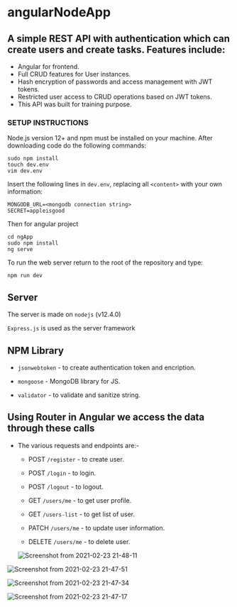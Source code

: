 # angularNodeApp

## A simple REST API with authentication which can create users and create tasks.  Features include:

- Angular for frontend.
- Full CRUD features for User instances.
- Hash encryption of passwords and access management with JWT tokens.  
- Restricted user access to CRUD operations based on JWT tokens.
- This API was built for training purpose.

### SETUP INSTRUCTIONS

Node.js version 12+ and npm must be installed on your machine.  After downloading code do the following commands:
```
sudo npm install
touch dev.env
vim dev.env
```

Insert the following lines in `dev.env`, replacing all `<content>` with your own information:

```
MONGODB_URL=<mongodb connection string>
SECRET=appleisgood
```

Then for angular project
```
cd ngApp
sudo npm install
ng serve
```

To run the web server return to the root of the repository and type:
```
npm run dev
```

## Server

The server is made on `nodejs` (v12.4.0)

`Express.js` is used as the server framework

## NPM Library

* `jsonwebtoken` - to create authentication token and encription.

* `mongoose` - MongoDB library for JS.

* `validator` - to validate and sanitize string.


## Using Router in Angular we access the data through these calls 

* The various requests and endpoints are:-

  * POST `/register` - to create user.

  * POST `/login` - to login.

  * POST `/logout` - to logout.

  * GET `/users/me` - to get user profile.

  * GET `/users-list` - to get list of user.

  * PATCH `/users/me` - to update user information.

  * DELETE `/users/me` - to delete user.
  
  ![Screenshot from 2021-02-23 21-48-11](https://user-images.githubusercontent.com/47986636/108967422-84862f80-76a5-11eb-8df7-3ae606f29e57.png)
  
![Screenshot from 2021-02-23 21-47-51](https://user-images.githubusercontent.com/47986636/108967436-894ae380-76a5-11eb-9b5b-935ed7ad8c98.png)

![Screenshot from 2021-02-23 21-47-34](https://user-images.githubusercontent.com/47986636/108967446-8cde6a80-76a5-11eb-8e38-74c58bf684f4.png)

![Screenshot from 2021-02-23 21-47-17](https://user-images.githubusercontent.com/47986636/108967456-8fd95b00-76a5-11eb-9e12-52c3576fe9b0.png)
